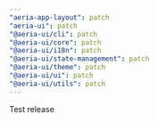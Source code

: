 ```yaml
---
"aeria-app-layout": patch
"aeria-ui": patch
"@aeria-ui/cli": patch
"@aeria-ui/core": patch
"@aeria-ui/i18n": patch
"@aeria-ui/state-management": patch
"@aeria-ui/theme": patch
"@aeria-ui/ui": patch
"@aeria-ui/utils": patch
---
```


Test release
